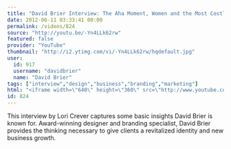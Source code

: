 ```yaml
---
title: "David Brier Interview: The Aha Moment, Women and the Most Costly Mistake"
date: 2012-06-11 03:33:41 00:00
permalink: /videos/824
source: "http://youtu.be/-Yn4LLk62rw"
featured: false
provider: "YouTube"
thumbnail: "http://i2.ytimg.com/vi/-Yn4LLk62rw/hqdefault.jpg"
user:
  id: 917
  username: "davidbrier"
  name: "David Brier"
tags: ["interview","design","business","branding","marketing"]
html: "<iframe width=\"640\" height=\"360\" src=\"http://www.youtube.com/embed/-Yn4LLk62rw?wmode=transparent&fs=1&feature=oembed\" frameborder=\"0\" allowfullscreen></iframe>"
id: 824
---
```


This interview by Lori Crever captures some basic insights David Brier is known for. Award-winning designer and branding specialist, David Brier provides the thinking necessary to give clients a revitalized identity and new business growth.